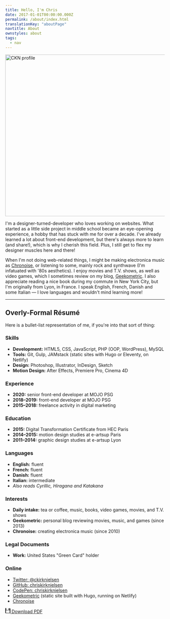 ```yaml
---
title: Hello, I'm Chris
date: 2017-01-01T00:00:00.000Z
permalink: /about/index.html
translationKey: "aboutPage"
navtitle: About
ownstyles: about
tags:
  - nav
---
```


<div class="u-posRelative u-beforeCover u-afterCover u-floatRight u-displayInlineBlock u-marginBlockEnd--half u-marginInlineStart u-bg--currentColor about__image">
  <img src="/assets/img/profile.jpg" alt="CKN profile" width="512" height="512" class="u-zIndex--1 u-posRelative" onload="this.parentElement.className+=' about__image--loaded'">
</div>

I'm a designer-turned-developer who loves working on websites. What started as a little side project in middle school became an eye-opening experience, a hobby that has stuck with me for over a decade. I've already learned a lot about front-end development, but there's always more to learn (and share!), which is why I cherish this field. Plus, I still get to flex my designer muscles here and there!

When I'm not doing web-related things, I might be making electronica music as [Chronoise](https://chronoise.com), or listening to some, mainly rock and synthwave (I'm infatuated with '80s aesthetics). I enjoy movies and T.V. shows, as well as video games, which I sometimes review on my blog, [Geekometric](https://geekometric.com). I also appreciate reading a nice book during my commute in New York City, but I'm originally from Lyon, in France. I speak English, French, Danish and some Italian — I love languages and wouldn't mind learning more!

<hr class="u-floatClear">

## Overly-Formal Résumé

Here is a bullet-list representation of me, if you're into that sort of thing:

### Skills

- **Development:** HTML5, CSS, JavaScript, PHP (OOP, WordPress), MySQL
- **Tools:** Git, Gulp, JAMstack (static sites with Hugo or Eleventy, on Netlify)
- **Design:** Photoshop, Illustrator, InDesign, Sketch
- **Motion Design:** After Effects, Premiere Pro, Cinema 4D

### Experience

- **2020:** senior front-end developer at MOJO PSG
- **2018–2019:** front-end developer at MOJO PSG
- **2015–2018:** freelance activity in digital marketing

### Education

- **2015:** Digital Transformation Certificate from HEC Paris
- **2014–2015:** motion design studies at e-artsup Paris
- **2011–2014:** graphic design studies at e-artsup Lyon

### Languages

- **English:** fluent
- **French:** fluent
- **Danish:** fluent
- **Italian:** intermediate
- *Also reads Cyrillic, Hiragana and Katakana*

### Interests

- **Daily intake:** tea or coffee, music, books, video games, movies, and T.V. shows
- **Geekometric:** personal blog reviewing movies, music, and games (since 2013)
- **Chronoise:** creating electronica music (since 2010)

### Legal Documents

- **Work:** United States "Green Card" holder

### Online

- [Twitter: @ckirknielsen](https://twitter.com/ckirknielsen)
- [GitHub: chriskirknielsen](https://github.com/chriskirknielsen)
- [CodePen: chriskirknielsen](https://codepen.io/chriskirknielsen)
- [Geekometric](https://geekometric.com) (static site built with Hugo, running on Netlify)
- [Chronoise](https://chronoise.com)

<p class="u-marginBlockStart--double">
  <a href="/assets/pdf/resume.pdf" download="chriskirknielsen.pdf" class="u-displayInlineFlex u-flex--centreBlock u-paddingBlock--half u-paddingInline u-textDecoration--none u-c--grey-max u-bg--grey-min u-border u-border--grey-min h:u-c--grey-min h:u-bg--grey-max u-lineHeight--1">
    <svg width="16px" height="16px" viewBox="0 0 16 16" xmlns="http://www.w3.org/2000/svg" aria-hidden="true" focusable="false" class="u-displayBlock u-marginInlineEnd--half about__download">
      <path d="M3 0v5c0 .6.4 1 1 1h8c.6 0 1-.4 1-1V0h1l2 2v13c0 .6-.4 1-1 1H1a1 1 0 0 1-1-1V1c0-.6.4-1 1-1h2zm10 15c.6 0 1-.4 1-1V8c0-.6-.4-1-1-1H3a1 1 0 0 0-1 1v6c0 .6.4 1 1 1h10zM10 5V1h2v4h-2z" fill="currentColor" fill-rule="evenodd"/>
    </svg>
    <span class="u-flex--alignSelfEnd u-fontBold">Download PDF</span>
  </a>
</p>